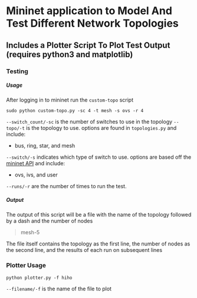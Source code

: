 # Mininet application to Model And Test Different Network Topologies
## Includes a Plotter Script To Plot Test Output (requires python3 and matplotlib)

### Testing
##### Usage
After logging in to mininet run the `custom-topo` script
```
sudo python custom-topo.py -sc 4 -t mesh -s ovs -r 4
```
`--switch_count/-sc` is the number of switches to use in the topology 
`--topo/-t` is the topology to use. options are found in `topologies.py` and include:
* bus, ring, star, and mesh

`--switch/-s` indicates which type of switch to use. options are based off the [mininet API](http://mininet.org/api/annotated.html) and include:
* ovs, ivs, and user

`--runs/-r` are the number of times to run the test.
##### Output
The output of this script will be a file with the name of the topology followed by a dash and the number of nodes
> mesh-5

The file itself contains the topology as the first line, the number of nodes as the second line, and the results of each run on subsequent lines 

### Plotter Usage
```
python plotter.py -f hiho
```
`--filename/-f` is the name of the file to plot

